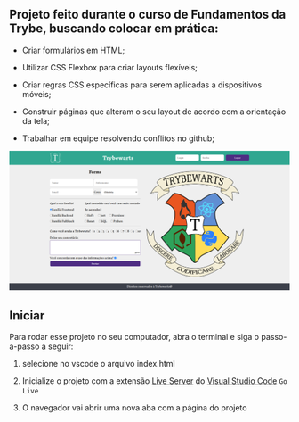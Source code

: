 ## Projeto feito durante o curso de Fundamentos da Trybe, buscando colocar em prática:

  * Criar formulários em HTML;

  * Utilizar CSS Flexbox para criar layouts flexíveis;

  * Criar regras CSS específicas para serem aplicadas a dispositivos móveis;

  * Construir páginas que alteram o seu layout de acordo com a orientação da tela;

  * Trabalhar em equipe resolvendo conflitos no github;
  
  
  <img src="./images/pagina-principal.png" alt="Pixels art" />
  
  ## Iniciar

Para rodar esse projeto no seu computador, abra o terminal e siga o passo-a-passo a seguir:

1. selecione no vscode o arquivo index.html

2. Inicialize o projeto com a extensão [Live Server](https://marketplace.visualstudio.com/items?itemName=ritwickdey.LiveServer) do [Visual Studio Code](https://code.visualstudio.com/) `Go Live`

3. O navegador vai abrir uma nova aba com a página do projeto 
